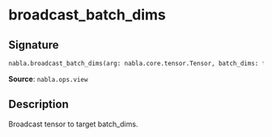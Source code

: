 # broadcast_batch_dims

## Signature

```python
nabla.broadcast_batch_dims(arg: nabla.core.tensor.Tensor, batch_dims: tuple[int, ...]) -> nabla.core.tensor.Tensor
```

**Source**: `nabla.ops.view`

## Description

Broadcast tensor to target batch_dims.
